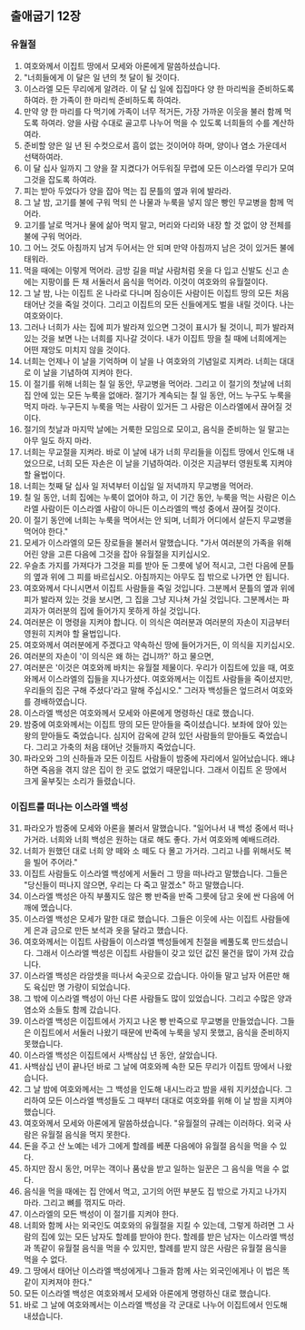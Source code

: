 ## 출애굽기 12장

### 유월절
1. 여호와께서 이집트 땅에서 모세와 아론에게 말씀하셨습니다.
2. "너희들에게 이 달은 일 년의 첫 달이 될 것이다.
3. 이스라엘 모든 무리에게 알려라. 이 달 십 일에 집집마다 양 한 마리씩을 준비하도록 하여라. 한 가족이 한 마리씩 준비하도록 하여라.
4. 만약 양 한 마리를 다 먹기에 가족이 너무 적거든, 가장 가까운 이웃을 불러 함께 먹도록 하여라. 양을 사람 수대로 골고루 나누어 먹을 수 있도록 너희들의 수를 계산하여라.
5. 준비할 양은 일 년 된 수컷으로서 흠이 없는 것이어야 하며, 양이나 염소 가운데서 선택하여라.
6. 이 달 십사 일까지 그 양을 잘 지켰다가 어두워질 무렵에 모든 이스라엘 무리가 모여 그것을 잡도록 하여라.
7. 피는 받아 두었다가 양을 잡아 먹는 집 문틀의 옆과 위에 발라라.
8. 그 날 밤, 고기를 불에 구워 먹되 쓴 나물과 누룩을 넣지 않은 빵인 무교병을 함께 먹어라.
9. 고기를 날로 먹거나 물에 삶아 먹지 말고, 머리와 다리와 내장 할 것 없이 양 전체를 불에 구워 먹어라.
10. 그 어느 것도 아침까지 남겨 두어서는 안 되며 만약 아침까지 남은 것이 있거든 불에 태워라.
11. 먹을 때에는 이렇게 먹어라. 금방 길을 떠날 사람처럼 옷을 다 입고 신발도 신고 손에는 지팡이를 든 채 서둘러서 음식을 먹어라. 이것이 여호와의 유월절이다.
12. 그 날 밤, 나는 이집트 온 나라로 다니며 짐승이든 사람이든 이집트 땅의 모든 처음 태어난 것을 죽일 것이다. 그리고 이집트의 모든 신들에게도 벌을 내릴 것이다. 나는 여호와이다.
13. 그러나 너희가 사는 집에 피가 발라져 있으면 그것이 표시가 될 것이니, 피가 발라져 있는 것을 보면 나는 너희를 지나갈 것이다. 내가 이집트 땅을 칠 때에 너희에게는 어떤 재앙도 미치지 않을 것이다.
14. 너희는 언제나 이 날을 기억하며 이 날을 나 여호와의 기념일로 지켜라. 너희는 대대로 이 날을 기념하여 지켜야 한다.
15. 이 절기를 위해 너희는 칠 일 동안, 무교병을 먹어라. 그리고 이 절기의 첫날에 너희 집 안에 있는 모든 누룩을 없애라. 절기가 계속되는 칠 일 동안, 어느 누구도 누룩을 먹지 마라. 누구든지 누룩을 먹는 사람이 있거든 그 사람은 이스라엘에서 끊어질 것이다.
16. 절기의 첫날과 마지막 날에는 거룩한 모임으로 모이고, 음식을 준비하는 일 말고는 아무 일도 하지 마라.
17. 너희는 무교절을 지켜라. 바로 이 날에 내가 너희 무리들을 이집트 땅에서 인도해 내었으므로, 너희 모든 자손은 이 날을 기념하여라. 이것은 지금부터 영원토록 지켜야 할 율법이다.
18. 너희는 첫째 달 십사 일 저녁부터 이십일 일 저녁까지 무교병을 먹어라.
19. 칠 일 동안, 너희 집에는 누룩이 없어야 하고, 이 기간 동안, 누룩을 먹는 사람은 이스라엘 사람이든 이스라엘 사람이 아니든 이스라엘의 백성 중에서 끊어질 것이다.
20. 이 절기 동안에 너희는 누룩을 먹어서는 안 되며, 너희가 어디에서 살든지 무교병을 먹어야 한다."
21. 모세가 이스라엘의 모든 장로들을 불러서 말했습니다. "가서 여러분의 가족을 위해 어린 양을 고른 다음에 그것을 잡아 유월절을 지키십시오.
22. 우슬초 가지를 가져다가 그것을 피를 받아 둔 그릇에 넣어 적시고, 그런 다음에 문틀의 옆과 위에 그 피를 바르십시오. 아침까지는 아무도 집 밖으로 나가면 안 됩니다.
23. 여호와께서 다니시면서 이집트 사람들을 죽일 것입니다. 그분께서 문틀의 옆과 위에 피가 발라져 있는 것을 보시면, 그 집을 그냥 지나쳐 가실 것입니다. 그분께서는 파괴자가 여러분의 집에 들어가지 못하게 하실 것입니다.
24. 여러분은 이 명령을 지켜야 합니다. 이 의식은 여러분과 여러분의 자손이 지금부터 영원히 지켜야 할 율법입니다.
25. 여호와께서 여러분에게 주겠다고 약속하신 땅에 들어가거든, 이 의식을 지키십시오.
26. 여러분의 자손이 '이 의식은 왜 하는 겁니까?' 하고 물으면,
27. 여러분은 '이것은 여호와께 바치는 유월절 제물이다. 우리가 이집트에 있을 때, 여호와께서 이스라엘의 집들을 지나가셨다. 여호와께서는 이집트 사람들을 죽이셨지만, 우리들의 집은 구해 주셨다'라고 말해 주십시오." 그러자 백성들은 엎드려서 여호와를 경배하였습니다.
28. 이스라엘 백성은 여호와께서 모세와 아론에게 명령하신 대로 했습니다.
29. 밤중에 여호와께서는 이집트 땅의 모든 맏아들을 죽이셨습니다. 보좌에 앉아 있는 왕의 맏아들도 죽었습니다. 심지어 감옥에 갇혀 있던 사람들의 맏아들도 죽었습니다. 그리고 가축의 처음 태어난 것들까지 죽었습니다.
30. 파라오와 그의 신하들과 모든 이집트 사람들이 밤중에 자리에서 일어났습니다. 왜냐하면 죽음을 겪지 않은 집이 한 곳도 없었기 때문입니다. 그래서 이집트 온 땅에서 크게 울부짖는 소리가 들렸습니다.
### 이집트를 떠나는 이스라엘 백성
31. 파라오가 밤중에 모세와 아론을 불러서 말했습니다. "일어나서 내 백성 중에서 떠나가거라. 너희와 너희 백성은 원하는 대로 해도 좋다. 가서 여호와께 예배드려라.
32. 너희가 원했던 대로 너희 양 떼와 소 떼도 다 몰고 가거라. 그리고 나를 위해서도 복을 빌어 주어라."
33. 이집트 사람들도 이스라엘 백성에게 서둘러 그 땅을 떠나라고 말했습니다. 그들은 "당신들이 떠나지 않으면, 우리는 다 죽고 말겠소" 하고 말했습니다.
34. 이스라엘 백성은 아직 부풀지도 않은 빵 반죽을 반죽 그릇에 담고 옷에 싼 다음에 어깨에 멨습니다.
35. 이스라엘 백성은 모세가 말한 대로 했습니다. 그들은 이웃에 사는 이집트 사람들에게 은과 금으로 만든 보석과 옷을 달라고 했습니다.
36. 여호와께서는 이집트 사람들이 이스라엘 백성들에게 친절을 베풀도록 만드셨습니다. 그래서 이스라엘 백성은 이집트 사람들이 갖고 있던 값진 물건을 많이 가져 갔습니다.
37. 이스라엘 백성은 라암셋을 떠나서 숙곳으로 갔습니다. 아이들 말고 남자 어른만 해도 육십만 명 가량이 되었습니다.
38. 그 밖에 이스라엘 백성이 아닌 다른 사람들도 많이 있었습니다. 그리고 수많은 양과 염소와 소들도 함께 갔습니다.
39. 이스라엘 백성은 이집트에서 가지고 나온 빵 반죽으로 무교병을 만들었습니다. 그들은 이집트에서 서둘러 나왔기 때문에 반죽에 누룩을 넣지 못했고, 음식을 준비하지 못했습니다.
40. 이스라엘 백성은 이집트에서 사백삼십 년 동안, 살았습니다.
41. 사백삼십 년이 끝나던 바로 그 날에 여호와께 속한 모든 무리가 이집트 땅에서 나왔습니다.
42. 그 날 밤에 여호와께서는 그 백성을 인도해 내시느라고 밤을 새워 지키셨습니다. 그리하여 모든 이스라엘 백성들도 그 때부터 대대로 여호와를 위해 이 날 밤을 지켜야 했습니다.
43. 여호와께서 모세와 아론에게 말씀하셨습니다. "유월절의 규례는 이러하다. 외국 사람은 유월절 음식을 먹지 못한다.
44. 돈을 주고 산 노예는 네가 그에게 할례를 베푼 다음에야 유월절 음식을 먹을 수 있다.
45. 하지만 잠시 동안, 머무는 객이나 품삯을 받고 일하는 일꾼은 그 음식을 먹을 수 없다.
46. 음식을 먹을 때에는 집 안에서 먹고, 고기의 어떤 부분도 집 밖으로 가지고 나가지 마라. 그리고 뼈를 꺾지도 마라.
47. 이스라엘의 모든 백성이 이 절기를 지켜야 한다.
48. 너희와 함께 사는 외국인도 여호와의 유월절을 지킬 수 있는데, 그렇게 하려면 그 사람의 집에 있는 모든 남자도 할례를 받아야 한다. 할례를 받은 남자는 이스라엘 백성과 똑같이 유월절 음식을 먹을 수 있지만, 할례를 받지 않은 사람은 유월절 음식을 먹을 수 없다.
49. 그 땅에서 태어난 이스라엘 백성에게나 그들과 함께 사는 외국인에게나 이 법은 똑같이 지켜져야 한다."
50. 모든 이스라엘 백성은 여호와께서 모세와 아론에게 명령하신 대로 했습니다.
51. 바로 그 날에 여호와께서는 이스라엘 백성을 각 군대로 나누어 이집트에서 인도해 내셨습니다.